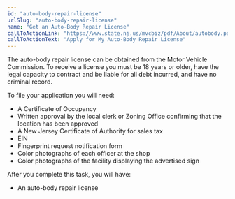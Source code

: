 ```yaml
---
id: "auto-body-repair-license"
urlSlug: "auto-body-repair-license"
name: "Get an Auto-Body Repair License"
callToActionLink: "https://www.state.nj.us/mvcbiz/pdf/About/autobody.pdf"
callToActionText: "Apply for My Auto-Body Repair License"
---
```

The auto-body repair license can be obtained from the Motor Vehicle Commission. To receive a license you must be 18 years or older, have the legal capacity to contract and be liable for all debt incurred, and have no criminal record. 
 
To file your application you will need:
* A Certificate of Occupancy
* Written approval by the local clerk or Zoning Office confirming that the location has been approved
* A New Jersey Certificate of Authority for sales tax
* EIN 
* Fingerprint request notification form
* Color photographs of each officer at the shop
* Color photographs of the facility displaying the advertised sign
 
After you complete this task, you will have:
* An auto-body repair license
